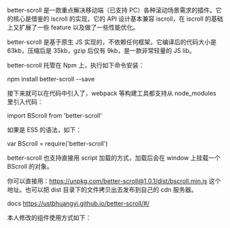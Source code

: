 better-scroll 是一款重点解决移动端（已支持 PC）各种滚动场景需求的插件。它的核心是借鉴的 iscroll 的实现，它的 API 设计基本兼容 iscroll，在 iscroll 的基础上又扩展了一些 feature 以及做了一些性能优化。

better-scroll 是基于原生 JS 实现的，不依赖任何框架。它编译后的代码大小是 63kb，压缩后是 35kb，gzip 后仅有 9kb，是一款非常轻量的 JS lib。

better-scroll 托管在 Npm 上，执行如下命令安装：

npm install better-scroll --save

接下来就可以在代码中引入了，webpack 等构建工具都支持从 node_modules 里引入代码：

import BScroll from 'better-scroll'

如果是 ES5 的语法，如下：

var BScroll = require('better-scroll')

better-scroll 也支持直接用 script 加载的方式，加载后会在 window 上挂载一个 BScroll 的对象。

你可以直接用：https://unpkg.com/better-scroll@1.0.1/dist/bscroll.min.js 这个地址。也可以把 dist 目录下的文件拷贝出去发布到自己的 cdn 服务器。

docs   https://ustbhuangyi.github.io/better-scroll/#/


本人修改的组件使用方式如下：

<template>
	<app-scroller
	  ref="scroller"
	  :bounce="true"
	  :scrollbar="true"
	  :pullDownRefresh="true"
	  :pullUpLoad="true"
	  @on-pulling-down="pullingDown"
	  @on-pulling-up="pullingUp">
	  	<div slot></div>
	</app-scroller>
</template>

<script>
/*此处引入该组件*/
export default {
	methods: {
		pullingDown: function() {
			/* 
				axios请求
				根据返回结果设置scroller是否完成下拉刷新
				如果完成下拉刷新,调用
				this.$refs.scroller && this.$refs.scroller.forceUpdate();
			*/

		},
		pullingUp: function() {
			/*
				axios请求
				根据返回结果设置scroller是否完成上拉加载
				如果完成上拉加载
					1: 完成上拉加载，且不再允许上拉加载:
					this.$refs.scroller && this.$refs.scroller.forceUpdate();
					this.$refs.scroller && this.$refs.scroller.disablePullUp();

					2: 完成上拉加载，且允许上拉加载:
					this.$refs.scroller && this.$refs.scroller.forceUpdate();
					this.$refs.scroller && this.$refs.scroller.enablePullUp();
			 */
		}
	},
	components: {
		/*组件名称*/
	}
}	
</script>

